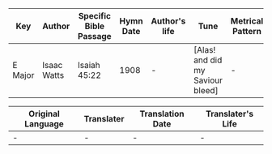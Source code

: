 Key | Author   | Specific Bible Passage     |Hymn Date |Author's life |Tune |Metrical Pattern   |Composer/Source
-- | --------- | ---------------------------|----------|--------------|-----|-------------------|-------------  
E Major |Isaac Watts |Isaiah 45:22 |1908 |- |[Alas!  and did my Saviour bleed] |- |R. E. Hudson

Original Language | Translater | Translation Date   | Translater's Life  
----------------- | --------- | --------------------|-------------     
\- |- |- |-
